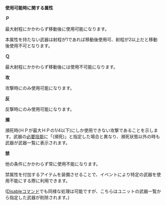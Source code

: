 **使用可能時に関する属性**

**Ｐ**

最大射程にかかわらず移動後に使用可能になります。

本属性を持たない武器は射程が1であれば移動後使用可、射程が2以上だと移動後使用不可となります。

**Ｑ**

最大射程にかかわらず移動後には使用不可能になります。

**攻**

攻撃時にのみ使用可能になります。

**反**

反撃時にのみ使用可能になります。

**瀕**

瀕死時(ＨＰが最大ＨＰの1/4以下)にしか使用できない攻撃であることを示します。武器の[必要技能](必要技能.md)に「(瀕死)」と指定した場合と異なり、瀕死状態以外の時も武器が武器一覧に表示されます。

**禁**

他の条件にかかわらず常に使用不能になります。

禁属性を付加するアイテムを装備させることで、イベントにより特定の武器を使用不能にする際に利用できます。

([Disableコマンド](Disableコマンド.md)でも同様な処理は可能ですが、こちらはユニットの武器一覧から指定した武器が削除されます。)
